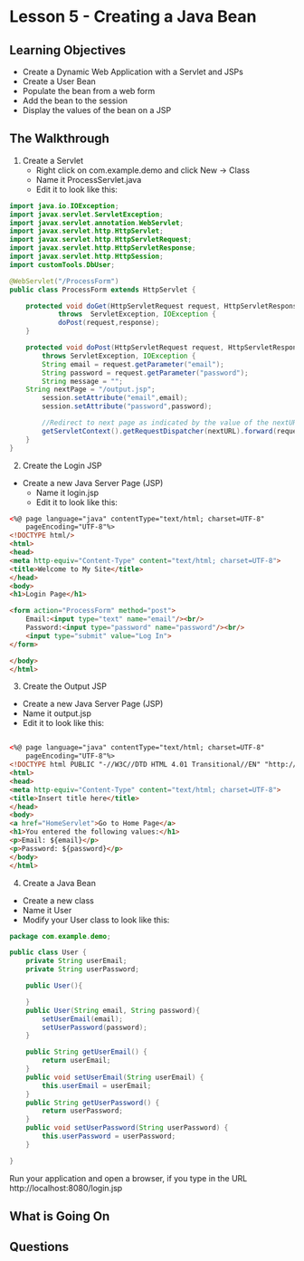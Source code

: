 <!-- enter lesson number and title below separated by hyphen-->
# Lesson 5 - Creating a Java Bean
## Learning Objectives
* Create a Dynamic Web Application with a Servlet and JSPs
* Create a User Bean
* Populate the bean from a web form
* Add the bean to the session
* Display the values of the bean on a JSP

## The Walkthrough

1. Create a Servlet
	* Right click on com.example.demo and click New -> Class
	* Name it ProcessServlet.java
	* Edit it to look like this:

```java
import java.io.IOException;
import javax.servlet.ServletException;
import javax.servlet.annotation.WebServlet;
import javax.servlet.http.HttpServlet;
import javax.servlet.http.HttpServletRequest;
import javax.servlet.http.HttpServletResponse;
import javax.servlet.http.HttpSession;
import customTools.DbUser;

@WebServlet("/ProcessForm")
public class ProcessForm extends HttpServlet {

	protected void doGet(HttpServletRequest request, HttpServletResponse response)
			throws	ServletException, IOException {
			doPost(request,response);
	}

	protected void doPost(HttpServletRequest request, HttpServletResponse response)
	    throws ServletException, IOException {
		String email = request.getParameter("email");
		String password = request.getParameter("password");
		String message = "";
    String nextPage = "/output.jsp";
		session.setAttribute("email",email);
		session.setAttribute("password",password);

		//Redirect to next page as indicated by the value of the nextURL variable
		getServletContext().getRequestDispatcher(nextURL).forward(request,response);
	}
}
```

2. Create the Login JSP
  * Create a new Java Server Page (JSP)
	* Name it login.jsp
	* Edit it to look like this:
```html
<%@ page language="java" contentType="text/html; charset=UTF-8"
    pageEncoding="UTF-8"%>
<!DOCTYPE html/>
<html>
<head>
<meta http-equiv="Content-Type" content="text/html; charset=UTF-8">
<title>Welcome to My Site</title>
</head>
<body>
<h1>Login Page</h1>

<form action="ProcessForm" method="post">
	Email:<input type="text" name="email"/><br/>
	Password:<input type="password" name="password"/><br/>
	<input type="submit" value="Log In">
</form>

</body>
</html>
```

3. Create the Output JSP
* Create a new Java Server Page (JSP)
* Name it output.jsp
* Edit it to look like this:
```html

<%@ page language="java" contentType="text/html; charset=UTF-8"
    pageEncoding="UTF-8"%>
<!DOCTYPE html PUBLIC "-//W3C//DTD HTML 4.01 Transitional//EN" "http://www.w3.org/TR/html4/loose.dtd">
<html>
<head>
<meta http-equiv="Content-Type" content="text/html; charset=UTF-8">
<title>Insert title here</title>
</head>
<body>
<a href="HomeServlet">Go to Home Page</a>
<h1>You entered the following values:</h1>
<p>Email: ${email}</p>
<p>Password: ${password}</p>
</body>
</html>
```
4. Create a Java Bean
* Create a new class
* Name it User
* Modify your User class to look like this:

```java
package com.example.demo;

public class User {
	private String userEmail;
	private String userPassword;

	public User(){

	}
	public User(String email, String password){
		setUserEmail(email);
		setUserPassword(password);
	}

	public String getUserEmail() {
		return userEmail;
	}
	public void setUserEmail(String userEmail) {
		this.userEmail = userEmail;
	}
	public String getUserPassword() {
		return userPassword;
	}
	public void setUserPassword(String userPassword) {
		this.userPassword = userPassword;
	}

}
```

Run your application and open a browser, if you type in the URL http://localhost:8080/login.jsp

## What is Going On



## Questions
